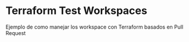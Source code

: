 # Terraform Test Workspaces

Ejemplo de como manejar los workspace con Terraform basados en Pull Request

